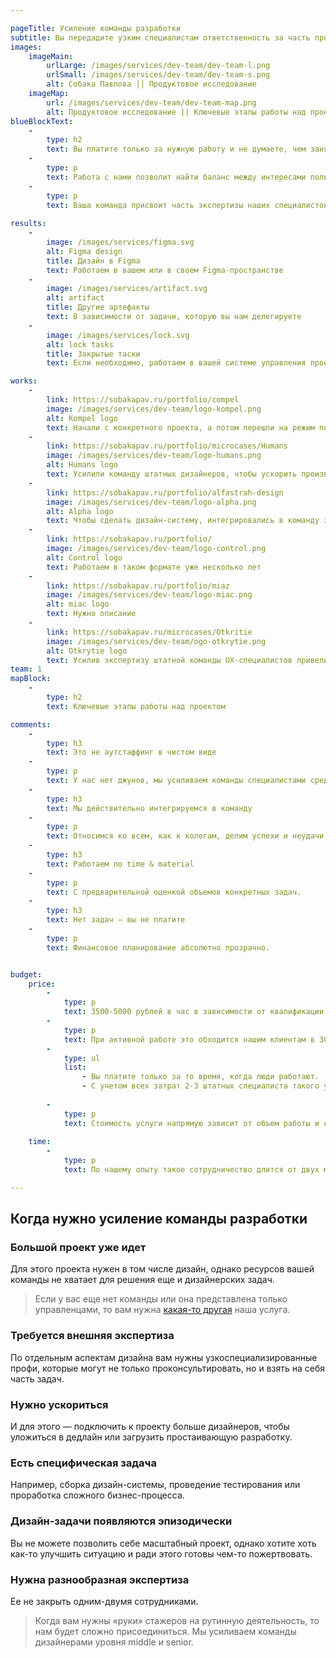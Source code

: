 ```yaml
---

pageTitle: Усиление команды разработки
subtitle: Вы передадите узким специалистам ответственность за часть производственного процесса или определенный класс дизайн-задач. Мы впишемся в команду.
images:
    imageMain:
        urlLarge: /images/services/dev-team/dev-team-l.png 
        urlSmall: /images/services/dev-team/dev-team-s.png
        alt: Собака Павлова || Продуктовое исследование
    imageMap:
        url: /images/services/dev-team/dev-team-map.png
        alt: Продуктовое исследование || Ключевые этапы работы над проектом
blueBlockText:
    -
        type: h2
        text: Вы платите только за нужную работу и не думаете, чем занять специалистов, когда у них нет задач
    -
        type: p
        text: Работа с нами позволит найти баланс между интересами пользователей и бизнеса.
    -
        type: p
        text: Ваша команда присвоит часть экспертизы наших специалистов.
    
results:
    -
        image: /images/services/figma.svg
        alt: Figma design
        title: Дизайн в Figma
        text: Работаем в вашем или в своем Figma-пространстве
    -
        image: /images/services/artifact.svg
        alt: artifact
        title: Другие артефакты
        text: В зависимости от задачи, которую вы нам делегируете
    -
        image: /images/services/lock.svg
        alt: lock tasks
        title: Закрытые таски
        text: Если необходимо, работаем в вашей системе управления проектом

works:
    -
        link: https://sobakapav.ru/portfolio/compel
        image: /images/services/dev-team/logo-kompel.png
        alt: Kompel logo
        text: Начали с конкретного проекта, а потом перешли на режим постоянного присутствия в команде.
    -
        link: https://sobakapav.ru/portfolio/microcases/Humans
        image: /images/services/dev-team/logo-humans.png
        alt: Humans logo
        text: Усилили команду штатных дизайнеров, чтобы ускорить производство дизайна.   
    -
        link: https://sobakapav.ru/portfolio/alfastrah-design
        image: /images/services/dev-team/logo-alpha.png
        alt: Alpha logo
        text: Чтобы сделать дизайн-систему, интегрировались в команду заказчика.
    -
        link: https://sobakapav.ru/portfolio/
        image: /images/services/dev-team/logo-control.png
        alt: Control logo
        text: Работаем в таком формате уже несколько лет    
    -
        link: https://sobakapav.ru/portfolio/miaz
        image: /images/services/dev-team/logo-miac.png
        alt: miac logo
        text: Нужно описание  
    -
        link: https://sobakapav.ru/microcases/Otkritie
        image: /images/services/dev-team/ogo-otkrytie.png
        alt: Otkrytie logo
        text: Усилив экспертизу штатной команды UX-специалистов привели банк-клиент в соответствие отраслевым стандартом.
team: 1        
mapBlock:
    -
        type: h2
        text: Ключевые этапы работы над проектом

comments:
    -
        type: h3
        text: Это не аутстаффинг в чистом виде
    -
        type: p
        text: У нас нет джунов, мы усиливаем команды специалистами среднего и высокого уровня.
    -
        type: h3
        text: Мы действительно интегрируемся в команду
    -
        type: p
        text: Относимся ко всем, как к колегам, делим успехи и неудачи. Если вам нужен более формализованное взаимодействие с подрядчиками, то этот формат не подойдет, но мы можем предложить продуктовый дизайн.
    -
        type: h3
        text: Работаем по time & material 
    -
        type: p
        text: С предварительной оценкой объемов конкретных задач.
    -
        type: h3
        text: Нет задач — вы не платите
    -
        type: p
        text: Финансовое планирование абсолютно прозрачно.


budget:
    price:
        -
            type: p
            text: 3500-5000 рублей в час в зависимости от квалификации специалиста.
        -
            type: p
            text: При активной работе это обходится нашим клиентам в 300-400 тысяч рублей в месяц за команду из 2-3 человек.
        -
            type: ul
            list: 
                - Вы платите только за то время, когда люди работают.
                - С учетом всех затрат 2-3 штатных специалиста такого уровня обходятся заметно дороже.
                
        -
            type: p
            text: Стоимость услуги напрямую зависит от объем работы и количества необходимых специалистов.
       
    time:
        -
            type: p
            text: По нашему опыту такое сотрудничество длится от двух месяцев до 5-6 лет.

---
```


## Когда нужно усиление команды разработки

### Большой проект уже идет

Для этого проекта нужен в том числе дизайн, однако ресурсов вашей команды не хватает для решения еще и дизайнерских задач.

> Если у вас еще нет команды или она представлена только управленцами, то вам нужна [какая-то другая](/services) наша услуга.

### Требуется внешняя экспертиза

По отдельным аспектам дизайна вам нужны узкоспециализированные профи, которые могут не только проконсультировать, но и взять на себя часть задач. 

### Нужно ускориться

И для этого — подключить к проекту больше дизайнеров, чтобы уложиться в дедлайн или загрузить простаивающую разработку.

### Есть специфическая задача

Например, сборка дизайн-системы, проведение тестирования или проработка сложного бизнес-процесса.

### Дизайн-задачи появляются эпизодически

Вы не можете позволить себе масштабный проект, однако хотите хоть как-то улучшить ситуацию и ради этого готовы чем-то пожертвовать.

### Нужна разнообразная экспертиза

Ее не закрыть одним-двумя сотрудниками.

> Когда вам нужны «руки» стажеров на рутинную деятельность, то нам будет сложно присоединиться. Мы усиливаем команды дизайнерами уровня middle и senior.
